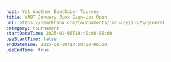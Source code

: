 ```yaml
---
host: Yet Another BeatSaber Tourney
title: YABT January Jinx Sign-Ups Open
url: https://beatkhana.com/tournaments/januaryjinx25/general
category: tournament
startDateTime: 2025-01-06T19:40:00-06:00
useStartTime: false
endDateTime: 2025-01-18T17:59:00-06:00
useEndTime: true
---
```

